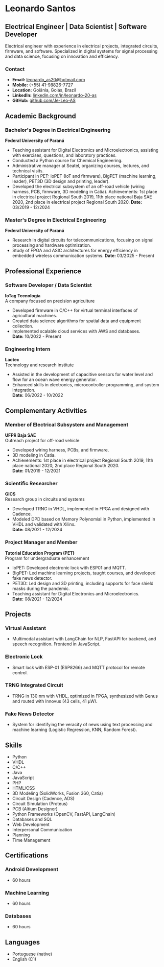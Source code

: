 # Leonardo Santos

## Electrical Engineer | Data Scientist | Software Developer

Electrical engineer with experience in electrical projects, integrated circuits, firmware, and software. Specialized in digital systems for signal processing and data science, focusing on innovation and efficiency.

### Contact
- **Email:** [leonardo_as20@hotmail.com](mailto:leonardo_as20@hotmail.com)
- **Mobile:** (+55) 41-98826-7727
- **Location:** Goiânia, Goiás, Brazil
- **LinkedIn:** [linkedin.com/in/leonardo-20-as](https://linkedin.com/in/leonardo-20-as)
- **GitHub:** [github.com/Je-Leo-AS](https://github.com/Je-Leo-AS)

## Academic Background

### Bachelor's Degree in Electrical Engineering
**Federal University of Paraná**  
- Teaching assistant for Digital Electronics and Microelectronics, assisting with exercises, questions, and laboratory practices.
- Conducted a Python course for Chemical Engineering.
- Administrative manager at Seatel, organizing courses, lectures, and technical visits.
- Participant in PET: IoPET (IoT and firmware), BigPET (machine learning, leader), PET3D (3D design and printing, leader).
- Developed the electrical subsystem of an off-road vehicle (wiring harness, PCB, firmware, 3D modeling in Catia). Achievements: 1st place in electrical project Regional South 2019, 11th place national Baja SAE 2020, 2nd place in electrical project Regional South 2020.
**Date:** 03/2019 - 12/2024

### Master's Degree in Electrical Engineering
**Federal University of Paraná**  
- Research in digital circuits for telecommunications, focusing on signal processing and hardware optimization.
- Study of FPGA and ASIC architectures for energy efficiency in embedded wireless communication systems.
**Date:** 03/2025 - Present

## Professional Experience

### Software Developer / Data Scientist
**IoTag Tecnologia**  
A company focused on precision agriculture  
- Developed firmware in C/C++ for virtual terminal interfaces of agricultural machines.
- Created data science algorithms for spatial data and equipment collection.
- Implemented scalable cloud services with AWS and databases.  
**Date:** 10/2022 - Present

### Engineering Intern
**Lactec**  
Technology and research institute  
- Assisted in the development of capacitive sensors for water level and flow for an ocean wave energy generator.
- Enhanced skills in electronics, microcontroller programming, and system integration.  
**Date:** 06/2022 - 10/2022

## Complementary Activities

### Member of Electrical Subsystem and Management
**UFPR Baja SAE**  
Outreach project for off-road vehicle  
- Developed wiring harness, PCBs, and firmware.
- 3D modeling in Catia.
- Achievements: 1st place in electrical project Regional South 2019, 11th place national 2020, 2nd place Regional South 2020.  
**Date:** 01/2019 - 12/2021

### Scientific Researcher
**GICS**  
Research group in circuits and systems  
- Developed TRNG in VHDL, implemented in FPGA and designed with Cadence.
- Modeled DPD based on Memory Polynomial in Python, implemented in VHDL and validated with Xilinx.  
**Date:** 08/2021 - 12/2024

### Project Manager and Member
**Tutorial Education Program (PET)**  
Program for undergraduate enhancement  
- IoPET: Developed electronic lock with ESP01 and MQTT.
- BigPET: Led machine learning projects, taught courses, and developed fake news detector.
- PET3D: Led design and 3D printing, including supports for face shield masks during the pandemic.
- Teaching assistant for Digital Electronics and Microelectronics.  
**Date:** 08/2021 - 12/2024

## Projects

### Virtual Assistant
- Multimodal assistant with LangChain for NLP, FastAPI for backend, and speech recognition. Frontend in JavaScript.

### Electronic Lock
- Smart lock with ESP-01 (ESP8266) and MQTT protocol for remote control.

### TRNG Integrated Circuit
- TRNG in 130 nm with VHDL, optimized in FPGA, synthesized with Genus and routed with Innovus (43 cells, 41 µW).

### Fake News Detector
- System for identifying the veracity of news using text processing and machine learning (Logistic Regression, KNN, Random Forest).

## Skills
- Python
- VHDL
- C/C++
- Java
- JavaScript
- PHP
- HTML/CSS
- 3D Modeling (SolidWorks, Fusion 360, Catia)
- Circuit Design (Cadence, ADS)
- Circuit Simulation (Proteus)
- PCB (Altium Designer)
- Python Frameworks (OpenCV, FastAPI, LangChain)
- Databases and SQL
- Web Development
- Interpersonal Communication
- Planning
- Time Management

## Certifications
### Android Development
- 60 hours

### Machine Learning
- 60 hours

### Databases
- 60 hours

## Languages
- Portuguese (native)
- English (C1)